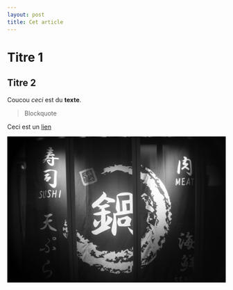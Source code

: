 ```yaml
---
layout: post
title: Cet article
---
```


Titre 1
===

## Titre 2

Coucou *ceci* est du **texte**.

> Blockquote

Ceci est un [lien](http://lophi.ramdam.space)

![mon image](/assets/images/sushi.jpg)

